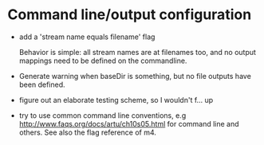 # Command line/output configuration

* add a 'stream name equals filename' flag

   Behavior is simple: all stream names are at filenames too,
   and no output mappings need to be defined on the commandline.

* Generate warning when baseDir is something, but no file outputs
  have been defined.

* figure out an elaborate testing scheme, so I wouldn't f... up

* try to use common command line conventions, e.g
  http://www.faqs.org/docs/artu/ch10s05.html for command line
  and others. See also the flag reference of m4. 



